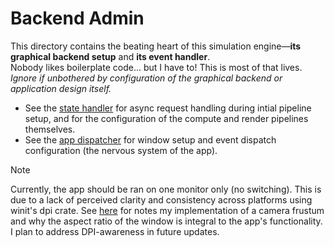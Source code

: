 # Backend Admin  
  
This directory contains the beating heart of this simulation engine—**its graphical backend setup** and **its event handler**.  
Nobody likes boilerplate code... but I have to! This is most of that lives.   
*Ignore if unbothered by configuration of the graphical backend or application design itself.* 

- See the [state handler](./state.rs) for async request handling during intial pipeline setup, and for the configuration of the compute and render pipelines themselves.  
- See the [app dispatcher](./app_dispatcher.rs) for window setup and event dispatch configuration (the nervous system of the app).  

> [!Note] 
> Currently, the app should be ran on one monitor only (no switching). This is due to a lack of perceived clarity and consistency across platforms using winit's dpi crate. See [here](../../docs/lights%20camera%20action/The%20Near%20Plane.md) for notes my implementation of a camera frustum and why the aspect ratio of the window is integral to the app's functionality. I plan to address DPI-awareness in future updates.  



